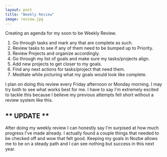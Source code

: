 ```yaml
---
layout: post
title: "Weekly Review"
image: review.jpg
---
```


Creating an agenda for my soon to be Weekly Review.

1. Go through tasks and mark any that are complete as such.
2. Review tasks to see if any of them need to be bumped up to Priority.
3. Review Projects and organize accordingly.
4. Go through my list of goals and make sure my tasks/projects align.
5. Add new projects to get closer to my goals.
6. Find any next actions for tasks/project that need them.
7. Meditate while picturing what my goals would look like complete.

I plan on doing this review every Friday afternoon or Monday morning. I may try both to see what works best for me. I have to say I'm extremely excited to tackle this because I believe my previous attempts fell short without a review system like this. 

## ** UPDATE **

After doing my weekly review I can honestly say I'm surpised at how much progress I've made already. I actually found a couple things that needed to be checked off and wow that felt good. Keeping my goals in Nozbe allows me to be on a steady path and I can see nothing but success in this next year.
